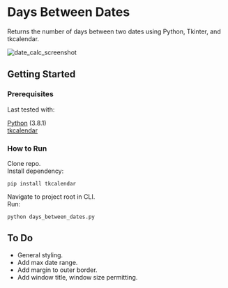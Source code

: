 # Days Between Dates

Returns the number of days between two dates using Python, Tkinter, and tkcalendar.

![date_calc_screenshot](https://user-images.githubusercontent.com/42113905/60554353-29037300-9d05-11e9-8d0c-e541a0adccd7.PNG)

## Getting Started

### Prerequisites

Last tested with:<br>

[Python](https://www.python.org/) (3.8.1)<br>
[tkcalendar](https://pypi.org/project/tkcalendar/)

### How to Run

Clone repo.<br>
Install dependency:
```
pip install tkcalendar
```
Navigate to project root in CLI.<br>
Run:
```
python days_between_dates.py
```

## To Do

- General styling.
- Add max date range.
- Add margin to outer border.
- Add window title, window size permitting.
